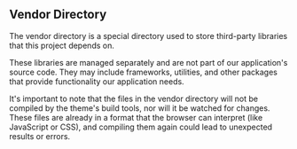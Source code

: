 ## Vendor Directory
The vendor directory is a special directory used to store third-party libraries that this project depends on.

These libraries are managed separately and are not part of our application's source code. They may include frameworks, utilities, and other packages that provide functionality our application needs.

It's important to note that the files in the vendor directory will not be compiled by the theme's build tools, nor will it be watched for changes. These files are already in a format that the browser can interpret (like JavaScript or CSS), and compiling them again could lead to unexpected results or errors.